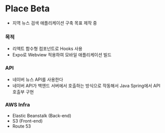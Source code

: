 # Place Beta  
- 지역 뉴스 검색 애플리케이션 구축 목표 제작 중  

### 목적
- 리액트 함수형 컴포넌트로 Hooks 사용
- Expo로 Webview 적용하여 모바일 애플리케이션 빌드 

### API
- 네이버 뉴스 API를 사용한다
- 네이버 API가 백엔드 서버에서 호출하는 방식으로 작동해서 Java Spring에서 API 호출부 구현 

### AWS Infra
- Elastic Beanstalk (Back-end)
- S3 (Front-end)
- Route 53 


